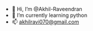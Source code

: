 - 👋 Hi, I’m @Akhil-Raveendran
- 🌱 I’m currently learning python
- 📫 akhilravi070@gmail.com

<!---
Akhil-Raveendran/Akhil-Raveendran is a ✨ special ✨ repository because its `README.md` (this file) appears on your GitHub profile.
You can click the Preview link to take a look at your changes.
--->
